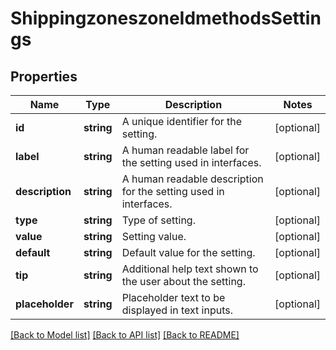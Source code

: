 # ShippingzoneszoneIdmethodsSettings

## Properties
Name | Type | Description | Notes
------------ | ------------- | ------------- | -------------
**id** | **string** | A unique identifier for the setting. | [optional] 
**label** | **string** | A human readable label for the setting used in interfaces. | [optional] 
**description** | **string** | A human readable description for the setting used in interfaces. | [optional] 
**type** | **string** | Type of setting. | [optional] 
**value** | **string** | Setting value. | [optional] 
**default** | **string** | Default value for the setting. | [optional] 
**tip** | **string** | Additional help text shown to the user about the setting. | [optional] 
**placeholder** | **string** | Placeholder text to be displayed in text inputs. | [optional] 

[[Back to Model list]](../../README.md#documentation-for-models) [[Back to API list]](../../README.md#documentation-for-api-endpoints) [[Back to README]](../../README.md)

